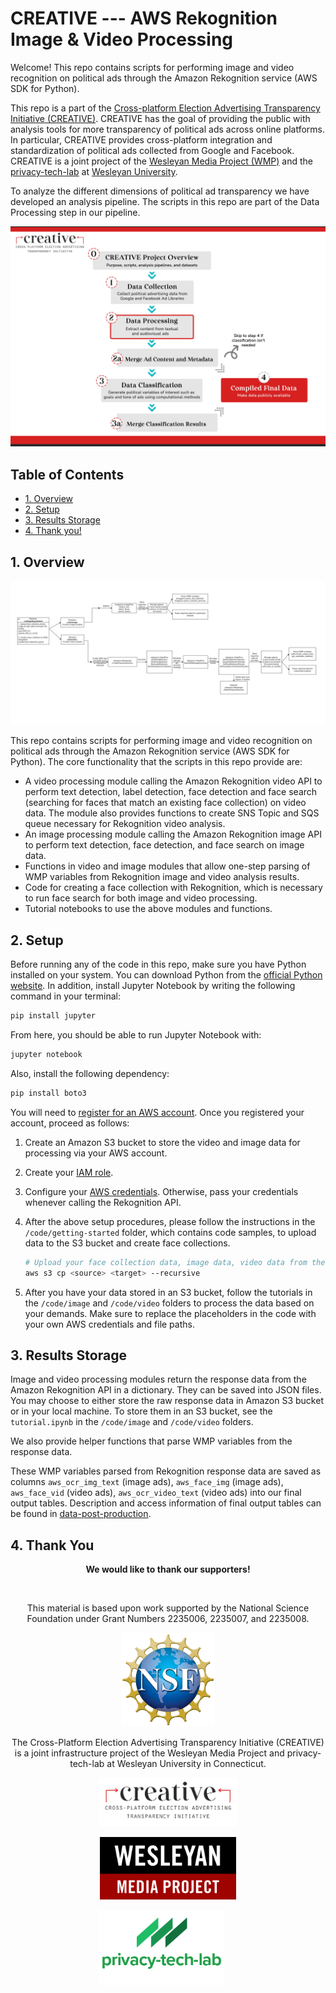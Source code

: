 # CREATIVE --- AWS Rekognition Image & Video Processing

Welcome! This repo contains scripts for performing image and video recognition on political ads through the Amazon Rekognition service (AWS SDK for Python).

This repo is a part of the [Cross-platform Election Advertising Transparency Initiative (CREATIVE)](https://www.creativewmp.com/). CREATIVE has the goal of providing the public with analysis tools for more transparency of political ads across online platforms. In particular, CREATIVE provides cross-platform integration and standardization of political ads collected from Google and Facebook. CREATIVE is a joint project of the [Wesleyan Media Project (WMP)](https://mediaproject.wesleyan.edu/) and the [privacy-tech-lab](https://privacytechlab.org/) at [Wesleyan University](https://www.wesleyan.edu).

To analyze the different dimensions of political ad transparency we have developed an analysis pipeline. The scripts in this repo are part of the Data Processing step in our pipeline.

![A picture of the repo pipeline](CREATIVE_step2_032524.png)

## Table of Contents

- [1. Overview](#1-overview)
- [2. Setup](#2-setup)
- [3. Results Storage](#3-results-storage)
- [4. Thank you!](#4-thank-you)

## 1. Overview

![rekognition-pipeline](rekognition-pipeline.png)

This repo contains scripts for performing image and video recognition on political ads through the Amazon Rekognition service (AWS SDK for Python). The core functionality that the scripts in this repo provide are:

- A video processing module calling the Amazon Rekognition video API to perform text detection, label detection, face detection and face search (searching for faces that match an existing face collection) on video data. The module also provides functions to create SNS Topic and SQS queue necessary for Rekognition video analysis.
- An image processing module calling the Amazon Rekognition image API to perform text detection, face detection, and face search on image data.
- Functions in video and image modules that allow one-step parsing of WMP variables from Rekognition image and video analysis results.
- Code for creating a face collection with Rekognition, which is necessary to run face search for both image and video processing.
- Tutorial notebooks to use the above modules and functions.

## 2. Setup

Before running any of the code in this repo, make sure you have Python installed on your system. You can download Python from the [official Python website](https://www.python.org/downloads/). In addition, install Jupyter Notebook by writing the following command in your terminal:

```bash
pip install jupyter
```

From here, you should be able to run Jupyter Notebook with:

```bash
jupyter notebook
```

Also, install the following dependency:

```bash
pip install boto3
```

You will need to [register for an AWS account](https://aws.amazon.com/). Once you registered your account, proceed as follows:

1. Create an Amazon S3 bucket to store the video and image data for processing via your AWS account.

2. Create your [IAM role](https://docs.aws.amazon.com/IAM/latest/UserGuide/id_roles.html).

3. Configure your [AWS credentials](https://docs.aws.amazon.com/cli/latest/userguide/cli-chap-configure.html). Otherwise, pass your credentials whenever calling the Rekognition API.

4. After the above setup procedures, please follow the instructions in the `/code/getting-started` folder, which contains code samples, to upload data to the S3 bucket and create face collections.

   ```bash
   # Upload your face collection data, image data, video data from their local paths to respective Amazon S3 bucket destinations
   aws s3 cp <source> <target> --recursive
   ```

5. After you have your data stored in an S3 bucket, follow the tutorials in the `/code/image` and `/code/video` folders to process the data based on your demands. Make sure to replace the placeholders in the code with your own AWS credentials and file paths.

## 3. Results Storage

Image and video processing modules return the response data from the Amazon Rekognition API in a dictionary. They can be saved into JSON files. You may choose to either store the raw response data in Amazon S3 bucket or in your local machine. To store them in an S3 bucket, see the `tutorial.ipynb` in the `/code/image` and `/code/video` folders.

We also provide helper functions that parse WMP variables from the response data.

These WMP variables parsed from Rekognition response data are saved as columns `aws_ocr_img_text` (image ads), `aws_face_img` (image ads), `aws_face_vid` (video ads), `aws_ocr_video_text` (video ads) into our final output tables. Description and access information of final output tables can be found in [data-post-production](https://github.com/Wesleyan-Media-Project/data-post-production/tree/main).

## 4. Thank You

<p align="center"><strong>We would like to thank our supporters!</strong></p><br>

<p align="center">This material is based upon work supported by the National Science Foundation under Grant Numbers 2235006, 2235007, and 2235008.</p>

<p align="center" style="display: flex; justify-content: center; align-items: center;">
  <a href="https://www.nsf.gov/awardsearch/showAward?AWD_ID=2235006">
    <img class="img-fluid" src="nsf.png" height="150px" alt="National Science Foundation Logo">
  </a>
</p>

<p align="center">The Cross-Platform Election Advertising Transparency Initiative (CREATIVE) is a joint infrastructure project of the Wesleyan Media Project and privacy-tech-lab at Wesleyan University in Connecticut.

<p align="center" style="display: flex; justify-content: center; align-items: center;">
  <a href="https://www.creativewmp.com/">
    <img class="img-fluid" src="CREATIVE_logo.png"  width="220px" alt="CREATIVE Logo">
  </a>
</p>

<p align="center" style="display: flex; justify-content: center; align-items: center;">
  <a href="https://mediaproject.wesleyan.edu/">
    <img src="wmp-logo.png" width="218px" height="100px" alt="Wesleyan Media Project logo">
  </a>
</p>

<p align="center" style="display: flex; justify-content: center; align-items: center;">
  <a href="https://privacytechlab.org/" style="margin-right: 20px;">
    <img src="./plt_logo.png" width="200px" alt="privacy-tech-lab logo">
  </a>
</p>
